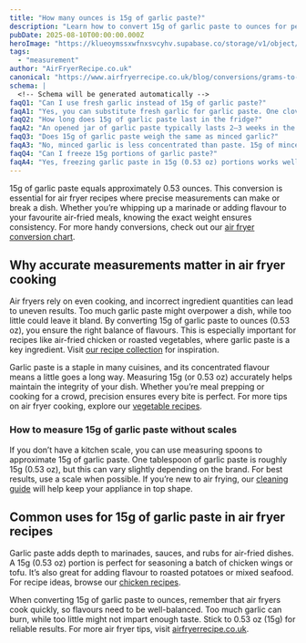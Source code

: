 ```yaml
---
title: "How many ounces is 15g of garlic paste?"
description: "Learn how to convert 15g of garlic paste to ounces for perfect air fryer recipes. Get accurate measurements in seconds!"
pubDate: 2025-08-10T00:00:00.000Z
heroImage: "https://klueoymssxwfnxsvcyhv.supabase.co/storage/v1/object/public/Shmucket/15g-garlic-paste-to-ounces.webp"
tags:
  - "measurement"
author: "AirFryerRecipe.co.uk"
canonical: "https://www.airfryerrecipe.co.uk/blog/conversions/grams-to-ounces/15g-garlic-paste-to-ounces"
schema: |
  <!-- Schema will be generated automatically -->
faqQ1: "Can I use fresh garlic instead of 15g of garlic paste?"
faqA1: "Yes, you can substitute fresh garlic for garlic paste. One clove of fresh garlic is roughly equivalent to 5g of paste, so you’d need about three cloves to match 15g (0.53 oz). Adjust to taste, as fresh garlic can be stronger."
faqQ2: "How long does 15g of garlic paste last in the fridge?"
faqA2: "An opened jar of garlic paste typically lasts 2–3 weeks in the fridge. Store it in an airtight container to preserve freshness. Always check for off smells or discolouration before use."
faqQ3: "Does 15g of garlic paste weigh the same as minced garlic?"
faqA3: "No, minced garlic is less concentrated than paste. 15g of minced garlic equals about 0.53 oz, but you may need slightly more for the same flavour intensity. Adjust recipes accordingly."
faqQ4: "Can I freeze 15g portions of garlic paste?"
faqA4: "Yes, freezing garlic paste in 15g (0.53 oz) portions works well. Use ice cube trays for easy storage. Thaw in the fridge before use for best results."
---
```

<p>15g of garlic paste equals approximately 0.53 ounces. This conversion is essential for air fryer recipes where precise measurements can make or break a dish. Whether you’re whipping up a marinade or adding flavour to your favourite air-fried meals, knowing the exact weight ensures consistency. For more handy conversions, check out our <a href=https://www.airfryerrecipe.co.uk/air-fryer-conversion-chart>air fryer conversion chart</a>.</p>  

<h2>Why accurate measurements matter in air fryer cooking</h2>  
<p>Air fryers rely on even cooking, and incorrect ingredient quantities can lead to uneven results. Too much garlic paste might overpower a dish, while too little could leave it bland. By converting 15g of garlic paste to ounces (0.53 oz), you ensure the right balance of flavours. This is especially important for recipes like air-fried chicken or roasted vegetables, where garlic paste is a key ingredient. Visit <a href=https://www.airfryerrecipe.co.uk/recipes>our recipe collection</a> for inspiration.</p>  

<p>Garlic paste is a staple in many cuisines, and its concentrated flavour means a little goes a long way. Measuring 15g (or 0.53 oz) accurately helps maintain the integrity of your dish. Whether you’re meal prepping or cooking for a crowd, precision ensures every bite is perfect. For more tips on air fryer cooking, explore our <a href=https://www.airfryerrecipe.co.uk/recipe-category/vegetables>vegetable recipes</a>.</p>  

<h3>How to measure 15g of garlic paste without scales</h3>  
<p>If you don’t have a kitchen scale, you can use measuring spoons to approximate 15g of garlic paste. One tablespoon of garlic paste is roughly 15g (0.53 oz), but this can vary slightly depending on the brand. For best results, use a scale when possible. If you’re new to air frying, our <a href=https://www.airfryerrecipe.co.uk/air-fryer-cleaner>cleaning guide</a> will help keep your appliance in top shape.</p>  

<h2>Common uses for 15g of garlic paste in air fryer recipes</h2>  
<p>Garlic paste adds depth to marinades, sauces, and rubs for air-fried dishes. A 15g (0.53 oz) portion is perfect for seasoning a batch of chicken wings or tofu. It’s also great for adding flavour to roasted potatoes or mixed seafood. For recipe ideas, browse our <a href=https://www.airfryerrecipe.co.uk/recipe-category/chicken>chicken recipes</a>.</p>  

<p>When converting 15g of garlic paste to ounces, remember that air fryers cook quickly, so flavours need to be well-balanced. Too much garlic can burn, while too little might not impart enough taste. Stick to 0.53 oz (15g) for reliable results. For more air fryer tips, visit <a href=https://www.airfryerrecipe.co.uk>airfryerrecipe.co.uk</a>.</p>
